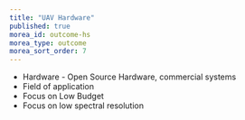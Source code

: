 ```yaml
---
title: "UAV Hardware"
published: true
morea_id: outcome-hs
morea_type: outcome
morea_sort_order: 7
---
```


* Hardware - Open Source Hardware, commercial systems
* Field of application
* Focus on Low Budget 
*  Focus on low spectral resolution
